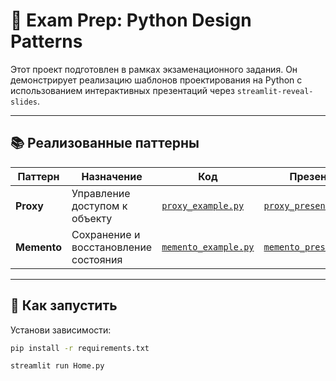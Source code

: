 # 🧠 Exam Prep: Python Design Patterns

Этот проект подготовлен в рамках экзаменационного задания. Он демонстрирует реализацию шаблонов проектирования на Python с использованием интерактивных презентаций через `streamlit-reveal-slides`.

---

## 📚 Реализованные паттерны

| Паттерн   | Назначение | Код | Презентация |
|-----------|------------|-----|-------------|
| **Proxy**     | Управление доступом к объекту | [`proxy_example.py`](./proxy_example.py) | [`proxy_presentation.md`](./slides/proxy_presentation.md) |
| **Memento**   | Сохранение и восстановление состояния | [`memento_example.py`](./memento_example.py) | [`memento_presentation.md`](./slides/memento_presentation.md) |

---

## 🚀 Как запустить

Установи зависимости:

```bash
pip install -r requirements.txt

streamlit run Home.py
